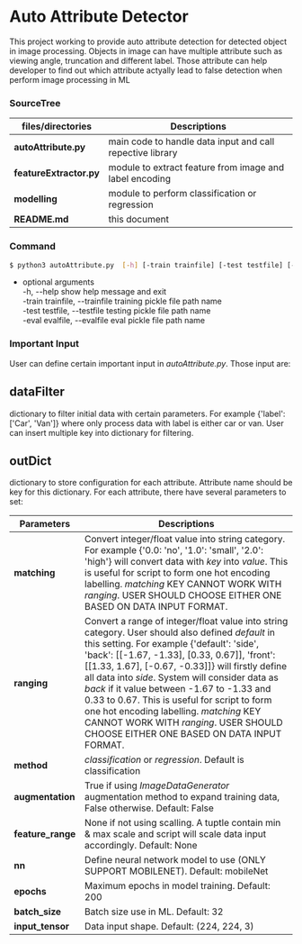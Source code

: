 # Auto Attribute Detector
This project working to provide auto attribute detection for detected object in image processing. Objects in image can have multiple attribute such as viewing angle, truncation and different label. Those attribute can help developer to find out which attribute actyally lead to false detection when perform image processing in ML

### SourceTree
|   **files/directories**    |   **Descriptions**   |
|----------------------------|---------------------|
|**autoAttribute.py**    |main code to handle data input and call repective library|
|**featureExtractor.py**| module to extract feature from image and label encoding|
|**modelling**| module to perform classification or regression|
|**README.md**|this document|

### Command
```sh
$ python3 autoAttribute.py  [-h] [-train trainfile] [-test testfile] [-eval eavlfile]
```

- optional arguments</br>
  -h,       --help        show help message and exit</br>
  -train trainfile, --trainfile training pickle file path name</br>
  -test testfile, --testfile    testing pickle file path name</br>
  -eval evalfile, --evalfile    eval pickle file path name</br>

### Important Input
User can define certain important input in _autoAttribute.py_. Those input are:

## dataFilter 

dictionary to filter initial data with certain parameters. For example {'label': ['Car', 'Van']} where only process data with label is either car or van. User can insert multiple key into dictionary for filtering.

## outDict

dictionary to store configuration for each attribute. Attribute name should be key for this dictionary. For each attribute, there have several parameters to set:

|   **Parameters**    |   **Descriptions**   |
|----------------------------|---------------------|
|**matching**|Convert integer/float value into string category. For example {'0.0: 'no', '1.0': 'small', '2.0': 'high'} will convert data with _key_ into _value_. This is useful for script to form one hot encoding labelling. _matching_ KEY CANNOT WORK WITH _ranging_. USER SHOULD CHOOSE EITHER ONE BASED ON DATA INPUT FORMAT.|
|**ranging**|Convert a range of integer/float value into string category. User should also defined _default_ in this setting. For example {'default': 'side', 'back': [[-1.67, -1.33], [0.33, 0.67]], 'front': [[1.33, 1.67], [-0.67, -0.33]]} will firstly define all data into _side_. System will consider data as _back_ if it value between -1.67 to -1.33 and 0.33 to 0.67.  This is useful for script to form one hot encoding labelling. _matching_ KEY CANNOT WORK WITH _ranging_. USER SHOULD CHOOSE EITHER ONE BASED ON DATA INPUT FORMAT.|
|**method**|_classification_ or _regression_. Default is classification|
|**augmentation**|True if using _ImageDataGenerator_ augmentation method to expand training data, False otherwise. Default: False|
|**feature_range**|None if not using scalling. A tuptle contain min & max scale and script will scale data input accordingly. Default: None|
|**nn**|Define neural network model to use (ONLY SUPPORT MOBILENET). Default: mobileNet|
|**epochs**|Maximum epochs in model training. Default: 200|
|**batch_size**|Batch size use in ML. Default: 32|
|**input_tensor**|Data input shape. Default: (224, 224, 3)|